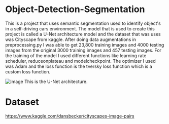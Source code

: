 # Object-Detection-Segmentation
This is a project that uses semantic segmentation used to identify object's in a self-driving cars environment. The model that is used to create this project is called a U-Net architecture model and the dataset that was uses was Cityscape from kaggle. After doing data augmentations in preprocessing.py I was able to get 23,800 training images and 4000 testing images from the original 3000 training images and 457 testing images. For the training of the model I used different functions like learning rate scheduler, reduceonplateau and modelcheckpoint. The optimizer I used was Adam and the loss function is the tversky loss function which is a custom loss function.

![image](https://user-images.githubusercontent.com/47342287/117590294-c0556080-b0fc-11eb-80bb-3b0aaaf66944.png)
This is the U-Net architecture. 


# Dataset
https://www.kaggle.com/dansbecker/cityscapes-image-pairs


